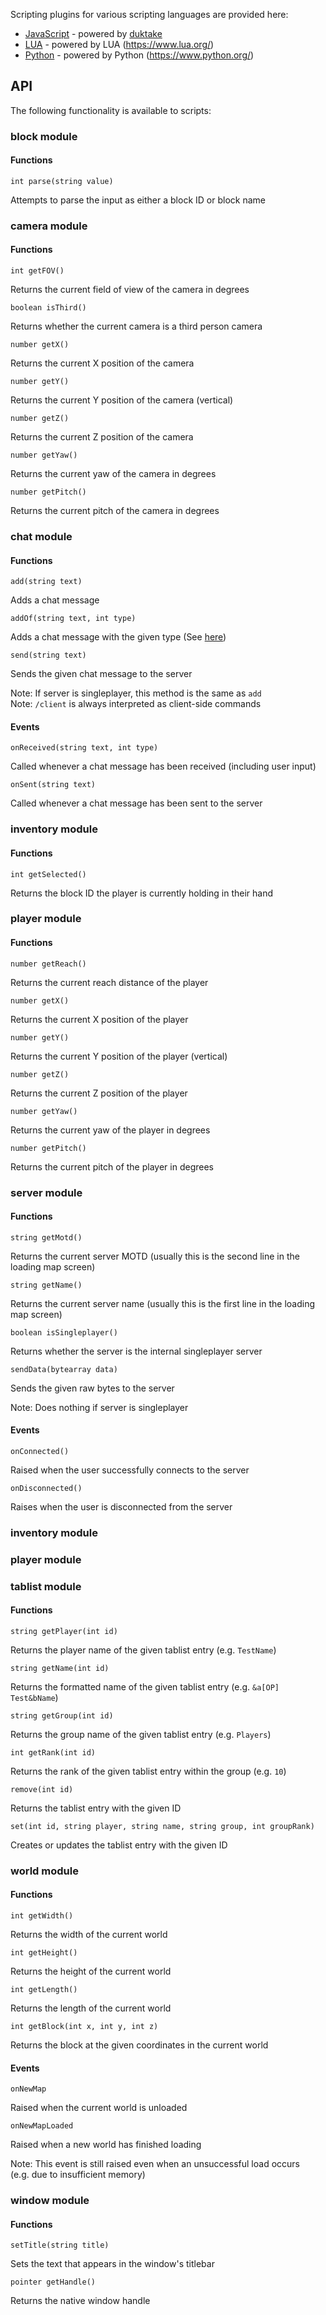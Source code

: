 Scripting plugins for various scripting languages are provided here:
* [JavaScript](../../Scripting/Javascript) - powered by [duktake](https://duktape.org/)
* [LUA](../../Scripting//LUA) - powered by LUA (https://www.lua.org/)
* [Python](../../Scripting//Python) - powered by Python (https://www.python.org/)

## API

The following functionality is available to scripts:

### block module

#### Functions

```int parse(string value)```

Attempts to parse the input as either a block ID or block name

### camera module

#### Functions

```int getFOV()```

Returns the current field of view of the camera in degrees

```boolean isThird()```

Returns whether the current camera is a third person camera

```number getX()```

Returns the current X position of the camera

```number getY()```

Returns the current Y position of the camera (vertical)

```number getZ()```

Returns the current Z position of the camera

```number getYaw()```

Returns the current yaw of the camera in degrees

```number getPitch()```

Returns the current pitch of the camera in degrees

### chat module

#### Functions

```add(string text)```

Adds a chat message

```addOf(string text, int type)```

Adds a chat message with the given type (See [here](https://github.com/UnknownShadow200/ClassiCube/blob/master/src/Chat.h#L11))

```send(string text)```

Sends the given chat message to the server

Note: If server is singleplayer, this method is the same as `add`<br>
Note: `/client` is always interpreted as client-side commands

#### Events

```onReceived(string text, int type)```

Called whenever a chat message has been received (including user input) 

```onSent(string text)```

Called whenever a chat message has been sent to the server

### inventory module

#### Functions

```int getSelected()```

Returns the block ID the player is currently holding in their hand

### player module

#### Functions

```number getReach()```

Returns the current reach distance of the player

```number getX()```

Returns the current X position of the player

```number getY()```

Returns the current Y position of the player (vertical)

```number getZ()```

Returns the current Z position of the player

```number getYaw()```

Returns the current yaw of the player in degrees

```number getPitch()```

Returns the current pitch of the player in degrees

### server module

#### Functions

```string getMotd()```

Returns the current server MOTD (usually this is the second line in the loading map screen)

```string getName()```

Returns the current server name (usually this is the first line in the loading map screen)

```boolean isSingleplayer()```

Returns whether the server is the internal singleplayer server

```sendData(bytearray data)```

Sends the given raw bytes to the server

Note: Does nothing if server is singleplayer

#### Events

```onConnected()```

Raised when the user successfully connects to the server

```onDisconnected()```

Raises when the user is disconnected from the server

### inventory module

### player module

### tablist module

#### Functions

```string getPlayer(int id)```

Returns the player name of the given tablist entry (e.g. `TestName`)

```string getName(int id)```

Returns the formatted name of the given tablist entry (e.g. `&a[OP] Test&bName`)

```string getGroup(int id)```

Returns the group name of the given tablist entry (e.g. `Players`)

```int getRank(int id)```

Returns the rank of the given tablist entry within the group (e.g. `10`)
 
```remove(int id)```

Returns the tablist entry with the given ID 

```set(int id, string player, string name, string group, int groupRank)```

Creates or updates the tablist entry with the given ID

### world module

#### Functions

```int getWidth()```

Returns the width of the current world

```int getHeight()```

Returns the height of the current world

```int getLength()```

Returns the length of the current world

```int getBlock(int x, int y, int z)```

Returns the block at the given coordinates in the current world

#### Events

```onNewMap```

Raised when the current world is unloaded

```onNewMapLoaded```

Raised when a new world has finished loading

Note: This event is still raised even when an unsuccessful load occurs<br>
(e.g. due to insufficient memory)

### window module

#### Functions

```setTitle(string title)```

Sets the text that appears in the window's titlebar

```pointer getHandle()```

Returns the native window handle

